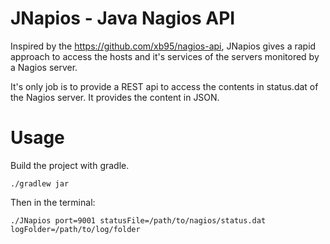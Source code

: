 JNapios - Java Nagios API
=======

Inspired by the https://github.com/xb95/nagios-api, JNapios gives a rapid approach to access the hosts and it's services of the servers monitored by a Nagios server.

It's only job is to provide a REST api to access the contents in status.dat of the Nagios server. It provides the content in JSON.

Usage
======

Build the project with gradle.

```
./gradlew jar
```

Then in the terminal:

```
./JNapios port=9001 statusFile=/path/to/nagios/status.dat logFolder=/path/to/log/folder
```
